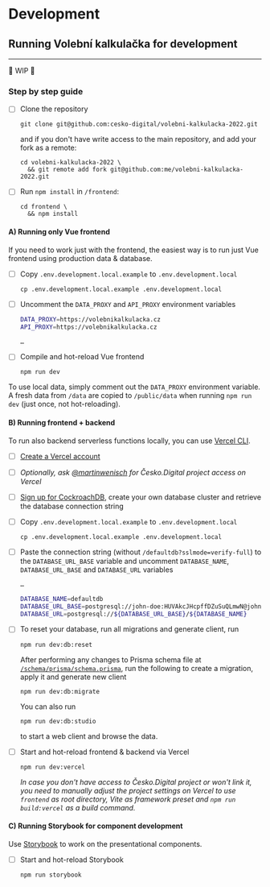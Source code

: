 # Development

## Running Volební kalkulačka for development

---

🚧 WIP 🚧

### Step by step guide

- [ ] Clone the repository

  ```console
  git clone git@github.com:cesko-digital/volebni-kalkulacka-2022.git
  ```

  and if you don't have write access to the main repository, and add your fork as a remote:

  ```console
  cd volebni-kalkulacka-2022 \
    && git remote add fork git@github.com:me/volebni-kalkulacka-2022.git
  ```

- [ ] Run `npm install` in `/frontend`:

  ```console
  cd frontend \
    && npm install
  ```

#### A) Running only Vue frontend

If you need to work just with the frontend, the easiest way is to run just Vue frontend using production data & database.

- [ ] Copy `.env.development.local.example` to `.env.development.local`

  ```console
  cp .env.development.local.example .env.development.local
  ```

- [ ] Uncomment the `DATA_PROXY` and `API_PROXY` environment variables

  ```sh
  DATA_PROXY=https://volebnikalkulacka.cz
  API_PROXY=https://volebnikalkulacka.cz

  …
  ```

- [ ] Compile and hot-reload Vue frontend

  ```console
  npm run dev
  ```

To use local data, simply comment out the `DATA_PROXY` environment variable. A fresh data from `/data` are copied to `/public/data` when running `npm run dev` (just once, not hot-reloading).

#### B) Running frontend + backend

To run also backend serverless functions locally, you can use [Vercel CLI](https://vercel.com/docs/cli).

- [ ] [Create a Vercel account](https://vercel.com/signup)

- [ ] _Optionally, ask [@martinwenisch](https://github.com/martinwenisch) for Česko.Digital project access on Vercel_

- [ ] [Sign up for CockroachDB](https://cockroachlabs.cloud), create your own database cluster and retrieve the database connection string

- [ ] Copy `.env.development.local.example` to `.env.development.local`

  ```console
  cp .env.development.local.example .env.development.local
  ```

- [ ] Paste the connection string (without `/defaultdb?sslmode=verify-full`) to the `DATABASE_URL_BASE` variable and uncomment `DATABASE_NAME`, `DATABASE_URL_BASE` and `DATABASE_URL` variables

  ```sh
  …

  DATABASE_NAME=defaultdb
  DATABASE_URL_BASE=postgresql://john-doe:HUVAkcJHcpffDZuSuQLmwN@john-doe-development-5467.7tc.cockroachlabs.cloud:26257
  DATABASE_URL=postgresql://${DATABASE_URL_BASE}/${DATABASE_NAME}
  ```

- [ ] To reset your database, run all migrations and generate client, run

  ```console
  npm run dev:db:reset
  ```

  After performing any changes to Prisma schema file at [`/schema/prisma/schema.prisma`](../schema/prisma/schema.primsa), run the following to create a migration, apply it and generate new client

  ```console
  npm run dev:db:migrate
  ```

  You can also run

  ```console
  npm run dev:db:studio
  ```

  to start a web client and browse the data.

- [ ] Start and hot-reload frontend & backend via Vercel

  ```console
  npm run dev:vercel
  ```

  _In case you don't have access to Česko.Digital project or won't link it, you need to manually adjust the project settings on Vercel to use `frontend` as root directory, Vite as framework preset and `npm run build:vercel` as a build command._

#### C) Running Storybook for component development

Use [Storybook](https://storybook.js.org) to work on the presentational components.

- [ ] Start and hot-reload Storybook

  ```console
  npm run storybook
  ```
